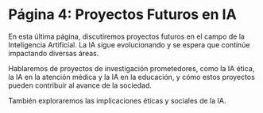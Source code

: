 # Página 4: Proyectos Futuros en IA

En esta última página, discutiremos proyectos futuros en el campo de la Inteligencia Artificial. La IA sigue evolucionando y se espera que continúe impactando diversas áreas.

Hablaremos de proyectos de investigación prometedores, como la IA ética, la IA en la atención médica y la IA en la educación, y cómo estos proyectos pueden contribuir al avance de la sociedad.

También exploraremos las implicaciones éticas y sociales de la IA.
